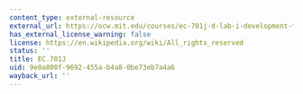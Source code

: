 ```yaml
---
content_type: external-resource
external_url: https://ocw.mit.edu/courses/ec-701j-d-lab-i-development-fall-2009/
has_external_license_warning: false
license: https://en.wikipedia.org/wiki/All_rights_reserved
status: ''
title: EC.701J
uid: 9e0a800f-9692-455a-b4a8-0be73eb7a4a6
wayback_url: ''
---
```

